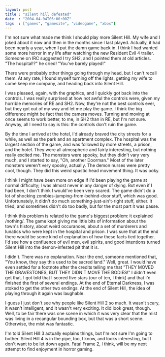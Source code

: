 ```yaml
---
layout: post
title : "silent hill defeated"
date  : "2004-04-04T05:00:00Z"
tags  : ["games", "gamesite", "videogame", "xbox"]
---
```

I'm not sure what made me think I should play more Silent Hill.  My wife and I joked about it now and then in the months since I last played.  Actually, it had been nearly a year, when I put the damn game back in.  I think I had wanted some more horror in my life after watching the new Resident Evil 4 trailer. Someone on IRC suggested I try SH2, and I pointed them at old articles.  "The hospital!?" he cried!  "You've barely played!"

There were probably other things going through my head, but I can't recall them.  At any rate, I found myself turning off the lights, getting my wife to come keep me company, and heading back into Silent Hill.

I was pleased, again, with the graphics, and I quickly got back into the controls.  I was really surprised at how not awful the controls were, given my horrible memories of RE and SH2.  Now, they're not the best controls ever, but they got out of my way and let me play the game.  I think the big difference might be fact that the camera moves.  Turning and moving at once seems to work better, to me, in SH2 than in RE, but I'm not sure.  Anyway, all I need to say is this: the controls don't ruin the game.

By the time I arrived at the hotel, I'd already braved the city streets for a while, as well as the park and an apartment complex.  The hospital was the largest section of the game, and was followed by more streets, a prison, and the hotel.  They were all atmospheric and fairly interesting, but nothing really excited me.  The monsters were spooky, but they didn't vary very much, and I started to say, "Oh, another Doorman."  Most of the later monsters weren't very spooky, actually.  The demon nurses were pretty cool, though. They did this weird spastic head movement thing.  It was ooky.

I think I might have been more on edge if I'd been playing the game at normal difficulty; I was almost never in any danger of dying.  But even if I had been, I don't think I would've been very scared.  The game didn't do a lot of shocking zombies-jumping-from-behind-door stuff, which was good. Unfortunately, it didn't do much something-just-ain't-right stuff, either.  It tried, and sometimes didn't do too badly, but for the most part it was passe.

I think this problem is related to the game's biggest problem: it explained /nothing/.  The game kept giving me little bits of information about the town's history, about weird occurances, about a set of murderers and lunatics who were kept in the hospital and prison.  I was sure that at the end there would be some kind of explanation of how these facts tied together.  I'd see how a confluence of evil men, evil spirits, and good intentions turned Silent Hill into the demon-infested pit that it is.

I didn't.  There was no explanation.  Near the end, someone mentioned that, "You know, they say this used to be sacred land."  Well, great.  I would have even settled for a footnote after the credits telling me that "THEY MOVED THE GRAVESTONES, BUT THEY DIDN'T MOVE THE BODIES!"  I didn't even get that.  I got told that I scored five stars (our of ten, I think) and that I'd finished the first of several endings.  At the end of Eternal Darkness, I was stoked to get the other two endings.  At the end of Silent Hill, the idea of playing through it again was laughable.

I guess I just don't see why people like Silent Hill 2 so much.  It wasn't scary, it wasn't intelligent, and it wasn't very exciting.  It did look great, though.  Well, to be fair there was one scene in which it was very clear that the mist was living in a recangular bounding box, but that was a short scene. Otherwise, the mist was fantastic.

I'm told Silent Hill 3 actually explains things, but I'm not sure I'm going to bother.  Silent Hill 4 is in the pipe, too, I know, and looks interesting, but I don't want to be let down again.  Fatal Frame 2, I think, will be my next attempt to find enjoyment in horror gaming.

